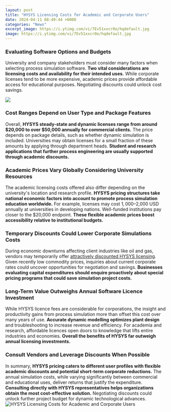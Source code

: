 ```yaml
---
layout: post
title: "HYSYS Licensing Costs for Academic and Corporate Users"
date: 2024-04-11 08:49:44 +0000
categories: "News"
excerpt_image: https://i.ytimg.com/vi/7Ev51xxcr0o/hqdefault.jpg
image: https://i.ytimg.com/vi/7Ev51xxcr0o/hqdefault.jpg
---
```


### Evaluating Software Options and Budgets 
University and company stakeholders must consider many factors when selecting process simulation software. **Two vital considerations are licensing costs and availability for their intended uses.** While corporate licenses tend to be more expensive, academic prices provide affordable access for educational purposes. Negotiating discounts could unlock cost savings. 

![](http://i261.photobucket.com/albums/ii56/vyrist13/hysys2-1.jpg)
### Cost Ranges Depend on User Type and Package Features
Overall, **HYSYS steady-state and dynamic licenses range from around $20,000 to over $50,000 annually for commercial clients.** The price depends on package details, such as whether dynamic simulation is included. Universities may obtain licenses for a small fraction of these amounts by applying through department heads. **Student and research applications that further process engineering are usually supported through academic discounts.**
### Academic Prices Vary Globally Considering University Resources
The academic licensing costs offered also differ depending on the university's location and research profile. **HYSYS pricing structures take national economic factors into account to promote process simulation education worldwide.** For example, licenses may cost $1,000–$2,000 USD annually at universities in developing nations. Well-funded institutions pay closer to the $20,000 endpoint. **These flexible academic prices boost accessibility relative to institutional budgets.**
### Temporary Discounts Could Lower Corporate Simulations Costs 
During economic downturns affecting client industries like oil and gas, vendors may temporarily offer [attractively discounted HYSYS licensing](https://store.fi.io.vn/cute-schipperke-dog-art-schipperke-gift-119-1). Given recently low commodity prices, inquiries about current corporate rates could uncover opportunities for negotiation and savings. **Businesses evaluating capital expenditures should enquire proactively about special pricing programs that could save simulation project costs.** 
### Long-Term Value Outweighs Annual Software Licence Investment 
While HYSYS licence fees are considerable for corporations, the insight and productivity gains from process simulation more than offset this cost over many years of use. **Accurate dynamic modelling optimizes plant design** and troubleshooting to increase revenue and efficiency. For academia and research, affordable licences open doors to knowledge that lifts entire industries and economies. **Overall the benefits of HYSYS far outweigh annual licensing investments.**
### Consult Vendors and Leverage Discounts When Possible
In summary, **HYSYS pricing caters to different user profiles with flexible academic discounts and potential short-term corporate reductions.** The annual simulation costs, while varying significantly between commercial and educational uses, deliver returns that justify the expenditure. **Consulting directly with HYSYS representatives helps organizations obtain the most cost-effective solution.** Negotiating discounts could unlock further project budget for dynamic technological advances.
![HYSYS Licensing Costs for Academic and Corporate Users](https://i.ytimg.com/vi/7Ev51xxcr0o/hqdefault.jpg)